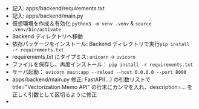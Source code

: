 - 記入: apps/backend/requirements.txt
- 記入: apps/backend/main.py
- 仮想環境を作成＆有効化 `python3 -m venv .venv` & `source .venv/bin/activate`
- Backend ディレクトリへ移動
- 依存パッケージをインストール: Backend ディレクトリで実行`pip install -r requirements.txt`
- requirements.txt にタイプミス: `unicorn` → `uvicorn`
- ファイルを保存し、再度インストール： `pip install -r requirements.txt`
- サーバ起動： `uvicorn main:app --reload --host 0.0.0.0 --port 8000`
- apps/backend/main.py 修正: FastAPI(...) の引数リストで title="Vectorization Memo API" の行末にカンマを入れ、description=… を正しく引数として区切るように修正
- 

